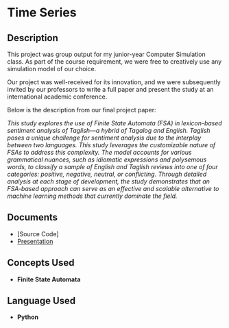 <h1>Time Series</h1>

<h2>Description</h2>

This project was group output for my junior-year Computer Simulation class. As part of the course requirement, we were free to creatively use any simulation model of our choice.

Our project was well-received for its innovation, and we were subsequently invited by our professors to write a full paper and present the study at an international academic conference.

Below is the description from our final project paper:

<i>
This study explores the use of Finite State Automata (FSA) in lexicon-based sentiment analysis of Taglish—a hybrid of Tagalog and English. Taglish poses a unique challenge for sentiment analysis due to the interplay between two languages. This study leverages the customizable nature of FSAs to address this complexity. The model accounts for various grammatical nuances, such as idiomatic expressions and polysemous words, to classify a sample of English and Taglish reviews into one of four categories: positive, negative, neutral, or conflicting. Through detailed analysis at each stage of development, the study demonstrates that an FSA-based approach can serve as an effective and scalable alternative to machine learning methods that currently dominate the field.
</i>
<br />

<h2>Documents</h2>

- [Source Code]
- [Presentation](https://github.com/andreazialcita/Tagalog-Sentiment-Analysis/blob/main/%5BFINAL%5D%20CSCI%20Final%20Project%20Report%20Sentiment%20Analysis.pdf)

<h2>Concepts Used</h2>

- <b>Finite State Automata</b>  

<h2>Language Used</h2>

- <b>Python</b>

